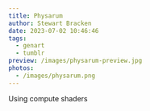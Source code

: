 ```yaml
---
title: Physarum
author: Stewart Bracken
date: 2023-07-02 10:46:46
tags:
  - genart
  - tumblr
preview: /images/physarum-preview.jpg
photos:
  - /images/physarum.png
---
```


Using compute shaders 